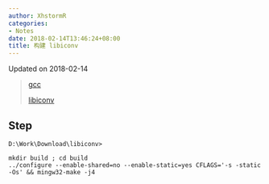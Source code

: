 ```yaml
---
author: XhstormR
categories:
- Notes
date: 2018-02-14T13:46:24+08:00
title: 构建 libiconv
---
```


<!--more-->

Updated on 2018-02-14

> [gcc](https://sourceforge.net/projects/mingw-w64/files/Toolchains%20targetting%20Win64/Personal%20Builds/mingw-builds/7.2.0/threads-win32/seh/)
>
> [libiconv](https://mirrors.tuna.tsinghua.edu.cn/gnu/libiconv/)

## Step
```
D:\Work\Download\libiconv>

mkdir build ; cd build
../configure --enable-shared=no --enable-static=yes CFLAGS='-s -static -Os' && mingw32-make -j4
```
